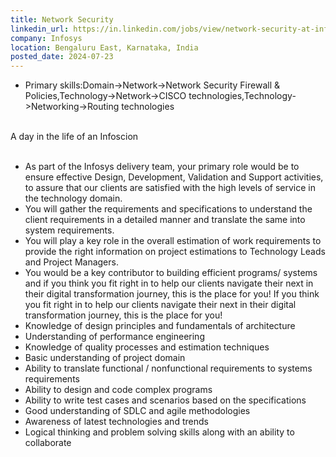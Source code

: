 ```yaml
---
title: Network Security
linkedin_url: https://in.linkedin.com/jobs/view/network-security-at-infosys-3980708067?position=47&pageNum=0&refId=qn6QhdJ1CFxGLxYGx7p%2BKA%3D%3D&trackingId=lxH1c4HDrmrXPPXZKofCdA%3D%3D
company: Infosys
location: Bengaluru East, Karnataka, India
posted_date: 2024-07-23
---
```


<div class="description__text description__text--rich">
<section class="show-more-less-html" data-max-lines="5">
<div class="show-more-less-html__markup show-more-less-html__markup--clamp-after-5 relative overflow-hidden">
<ul><li>Primary skills:Domain-&gt;Network-&gt;Network Security Firewall &amp; Policies,Technology-&gt;Network-&gt;CISCO technologies,Technology-&gt;Networking-&gt;Routing technologies<br/><br/></li></ul>A day in the life of an Infoscion<br/><br/><ul><li> As part of the Infosys delivery team, your primary role would be to ensure effective Design, Development, Validation and Support activities, to assure that our clients are satisfied with the high levels of service in the technology domain.</li><li> You will gather the requirements and specifications to understand the client requirements in a detailed manner and translate the same into system requirements.</li><li> You will play a key role in the overall estimation of work requirements to provide the right information on project estimations to Technology Leads and Project Managers.</li><li> You would be a key contributor to building efficient programs/ systems and if you think you fit right in to help our clients navigate their next in their digital transformation journey, this is the place for you! If you think you fit right in to help our clients navigate their next in their digital transformation journey, this is the place for you!</li><li> Knowledge of design principles and fundamentals of architecture</li><li> Understanding of performance engineering</li><li> Knowledge of quality processes and estimation techniques</li><li> Basic understanding of project domain</li><li> Ability to translate functional / nonfunctional requirements to systems requirements</li><li> Ability to design and code complex programs</li><li> Ability to write test cases and scenarios based on the specifications</li><li> Good understanding of SDLC and agile methodologies</li><li> Awareness of latest technologies and trends</li><li> Logical thinking and problem solving skills along with an ability to collaborate</li></ul>
</div>


<!-- --> </section>
</div>